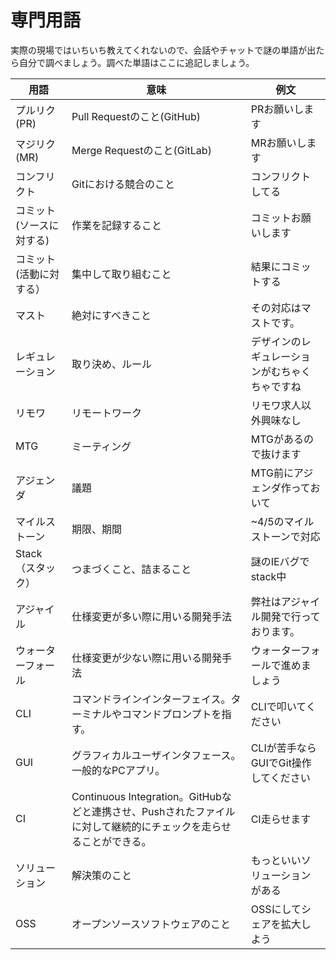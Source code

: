 # 専門用語

実際の現場ではいちいち教えてくれないので、会話やチャットで謎の単語が出たら自分で調べましょう。調べた単語はここに追記しましょう。

| 用語 | 意味 | 例文 |
| --- | --- | --- |
| プルリク\(PR\) | Pull Requestのこと\(GitHub\) | PRお願いします |
| マジリク\(MR\) | Merge Requestのこと\(GitLab\) | MRお願いします |
| コンフリクト | Gitにおける競合のこと | コンフリクトしてる |
| コミット\(ソースに対する\) | 作業を記録すること | コミットお願いします |
| コミット\(活動に対する） | 集中して取り組むこと | 結果にコミットする |
| マスト | 絶対にすべきこと | その対応はマストです。 |
| レギュレーション | 取り決め、ルール | デザインのレギュレーションがむちゃくちゃですね |
| リモワ | リモートワーク | リモワ求人以外興味なし |
| MTG | ミーティング | MTGがあるので抜けます |
| アジェンダ | 議題 | MTG前にアジェンダ作っておいて |
| マイルストーン | 期限、期間 | ~4/5のマイルストーンで対応 |
| Stack（スタック） | つまづくこと、詰まること | 謎のIEバグでstack中 |
| アジャイル | 仕様変更が多い際に用いる開発手法 | 弊社はアジャイル開発で行っております。 |
| ウォーターフォール | 仕様変更が少ない際に用いる開発手法 | ウォーターフォールで進めましょう |
| CLI | コマンドラインインターフェイス。ターミナルやコマンドプロンプトを指す。 | CLIで叩いてください |
| GUI | グラフィカルユーザインタフェース。一般的なPCアプリ。 | CLIが苦手ならGUIでGit操作してください |
| CI | Continuous Integration。GitHubなどと連携させ、Pushされたファイルに対して継続的にチェックを走らせることができる。 | CI走らせます |
| ソリューション | 解決策のこと | もっといいソリューションがある |
| OSS | オープンソースソフトウェアのこと | OSSにしてシェアを拡大しよう |



